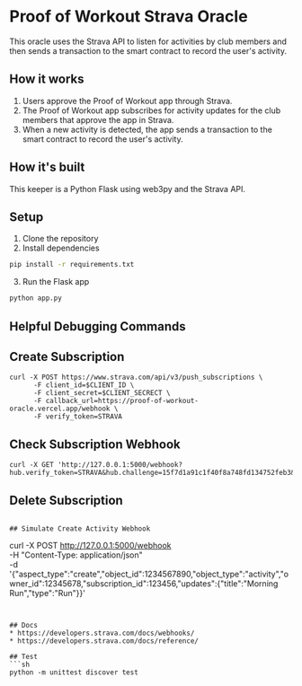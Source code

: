 # Proof of Workout Strava Oracle

This oracle uses the Strava API to listen for activities by club members and then sends a transaction to the smart contract to record the user's activity.

## How it works
1. Users approve the Proof of Workout app through Strava.
2. The Proof of Workout app subscribes for activity updates for the club members that approve the app in Strava.
3. When a new activity is detected, the app sends a transaction to the smart contract to record the user's activity.

## How it's built
This keeper is a Python Flask using web3py and the Strava API. 

## Setup
1. Clone the repository
2. Install dependencies
```sh
pip install -r requirements.txt
```
3. Run the Flask app
```sh
python app.py
```

## Helpful Debugging Commands

## Create Subscription
```
curl -X POST https://www.strava.com/api/v3/push_subscriptions \
      -F client_id=$CLIENT_ID \
      -F client_secret=$CLIENT_SECRECT \
      -F callback_url=https://proof-of-workout-oracle.vercel.app/webhook \
      -F verify_token=STRAVA
```

## Check Subscription Webhook
```
curl -X GET 'http://127.0.0.1:5000/webhook?hub.verify_token=STRAVA&hub.challenge=15f7d1a91c1f40f8a748fd134752feb3&hub.mode=subscribe'
```

## Delete Subscription
```

## Simulate Create Activity Webhook
```
curl -X POST http://127.0.0.1:5000/webhook \
      -H "Content-Type: application/json" \
      -d '{"aspect_type":"create","object_id":1234567890,"object_type":"activity","owner_id":12345678,"subscription_id":123456,"updates":{"title":"Morning Run","type":"Run"}}'
```


## Docs
* https://developers.strava.com/docs/webhooks/
* https://developers.strava.com/docs/reference/ 

## Test
```sh
python -m unittest discover test
```
